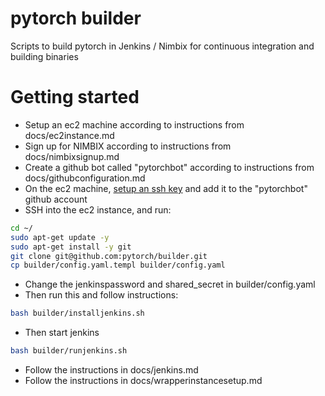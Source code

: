 # pytorch builder

Scripts to build pytorch in Jenkins / Nimbix for continuous integration and building binaries

# Getting started

* Setup an ec2 machine according to instructions from docs/ec2instance.md
* Sign up for NIMBIX  according to instructions from docs/nimbixsignup.md
* Create a github bot called "pytorchbot" according to instructions from docs/githubconfiguration.md
* On the ec2 machine, [setup an ssh key](https://help.github.com/articles/generating-an-ssh-key/) and add it to the "pytorchbot" github account
* SSH into the ec2 instance, and run:

```bash
cd ~/
sudo apt-get update -y
sudo apt-get install -y git
git clone git@github.com:pytorch/builder.git
cp builder/config.yaml.templ builder/config.yaml
```

* Change the jenkinspassword and shared_secret in builder/config.yaml
* Then run this and follow instructions:

```bash
bash builder/installjenkins.sh
```

* Then start jenkins

```bash
bash builder/runjenkins.sh
```

* Follow the instructions in docs/jenkins.md
* Follow the instructions in docs/wrapperinstancesetup.md
